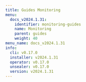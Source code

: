 ```yaml
---
title: Guides Monitoring
menu:
  docs_v2024.1.31:
    identifier: monitoring-guides
    name: Monitoring
    parent: guides
    weight: 40
menu_name: docs_v2024.1.31
info:
  cli: v0.17.0
  installer: v2024.1.31
  operator: v0.17.0
  unsealer: v0.17.0
  version: v2024.1.31
---
```


